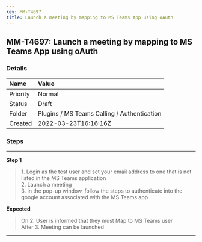 ```yaml
---
key: MM-T4697
title: Launch a meeting by mapping to MS Teams App using oAuth
---
```


## MM-T4697: Launch a meeting by mapping to MS Teams App using oAuth

### Details

| Name     | Value                                       |
| :------- | :------------------------------------------ |
| Priority | Normal                                      |
| Status   | Draft                                       |
| Folder   | Plugins / MS Teams Calling / Authentication |
| Created  | 2022-03-23T16:16:16Z                        |

### Steps

<hr/>

**Step 1**

> <article>1. Login as the test user and set your email address to one that is not listed in the MS Teams application<br />2. Launch a meeting<br />3. In the pop-up window, follow the steps to authenticate into the google account associated with the MS Teams app</article>

**Expected**

> <article>On 2. User is informed that they must Map to MS Teams user <br />After 3. Meeting can be launched</article>

<hr/>
